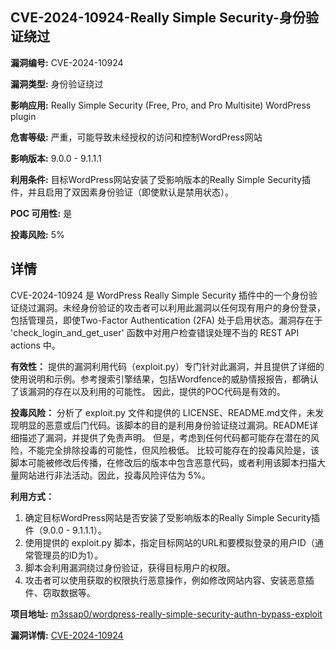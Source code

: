 ## CVE-2024-10924-Really Simple Security-身份验证绕过

**漏洞编号:** CVE-2024-10924

**漏洞类型:** 身份验证绕过

**影响应用:** Really Simple Security (Free, Pro, and Pro Multisite) WordPress plugin

**危害等级:** 严重，可能导致未经授权的访问和控制WordPress网站

**影响版本:** 9.0.0 - 9.1.1.1

**利用条件:** 目标WordPress网站安装了受影响版本的Really Simple Security插件，并且启用了双因素身份验证（即使默认是禁用状态）。

**POC 可用性:** 是

**投毒风险:** 5%

## 详情

CVE-2024-10924 是 WordPress Really Simple Security 插件中的一个身份验证绕过漏洞。未经身份验证的攻击者可以利用此漏洞以任何现有用户的身份登录，包括管理员，即使Two-Factor Authentication (2FA) 处于启用状态。漏洞存在于 'check_login_and_get_user' 函数中对用户检查错误处理不当的 REST API actions 中。

**有效性：**
提供的漏洞利用代码（exploit.py）专门针对此漏洞，并且提供了详细的使用说明和示例。参考搜索引擎结果，包括Wordfence的威胁情报报告，都确认了该漏洞的存在以及利用的可能性。 因此，提供的POC代码是有效的。

**投毒风险：**
分析了 exploit.py 文件和提供的 LICENSE、README.md文件，未发现明显的恶意或后门代码。该脚本的目的是利用身份验证绕过漏洞。README详细描述了漏洞，并提供了免责声明。 但是，考虑到任何代码都可能存在潜在的风险，不能完全排除投毒的可能性，但风险极低。 比较可能存在的投毒风险是，该脚本可能被修改后传播，在修改后的版本中包含恶意代码，或者利用该脚本扫描大量网站进行非法活动。因此，投毒风险评估为 5%。

**利用方式：**
1.  确定目标WordPress网站是否安装了受影响版本的Really Simple Security插件（9.0.0 - 9.1.1.1）。
2.  使用提供的 exploit.py 脚本，指定目标网站的URL和要模拟登录的用户ID（通常管理员的ID为1）。
3.  脚本会利用漏洞绕过身份验证，获得目标用户的权限。
4.  攻击者可以使用获取的权限执行恶意操作，例如修改网站内容、安装恶意插件、窃取数据等。

**项目地址:** [m3ssap0/wordpress-really-simple-security-authn-bypass-exploit](https://github.com/m3ssap0/wordpress-really-simple-security-authn-bypass-exploit)

**漏洞详情:** [CVE-2024-10924](https://nvd.nist.gov/vuln/detail/CVE-2024-10924)